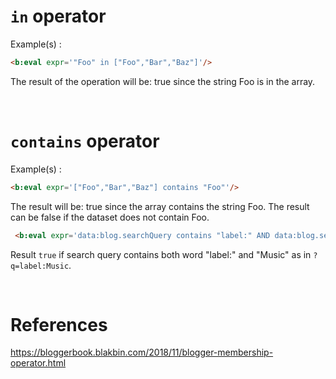 # `in` operator
Example(s) :
```html
<b:eval expr='"Foo" in ["Foo","Bar","Baz"]'/>
```
The result of the operation will be: true since the string Foo is in the array.

<br>

# `contains` operator
Example(s) :
```html
<b:eval expr='["Foo","Bar","Baz"] contains "Foo"'/>
```
The result will be: true since the array contains the string Foo. The result can be false if the dataset does not contain Foo.

```html
 <b:eval expr='data:blog.searchQuery contains "label:" AND data:blog.searchQuery contains "Music"'/>
```
Result `true` if search query contains both word "label:" and "Music" as in `?q=label:Music`.
 
<br>

# References
https://bloggerbook.blakbin.com/2018/11/blogger-membership-operator.html
